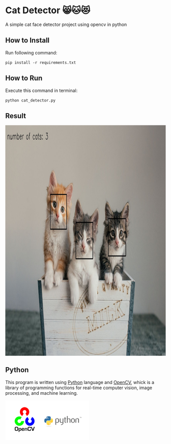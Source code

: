 
# Cat Detector 😸🐱😻
A simple cat face detector project using opencv in python

## How to Install
Run following command:
```
pip install -r requirements.txt
```

## How to Run
Execute this command in terminal:
```
python cat_detector.py
```

## Result
<img src="output\cat detector output.jpg" width="1076.9" height="725.6">

## Python
This program is written using [Python](https://www.python.org/) language and [OpenCV](https://opencv.org/), whick is a library of programming functions for real-time computer vision, image processing, and machine learning.

<img src="input\opencv.webp" width="262.5" height="124.75">